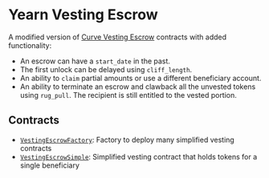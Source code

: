 # Yearn Vesting Escrow

A modified version of [Curve Vesting Escrow](https://github.com/curvefi/curve-dao-contracts) contracts with added functionality:
- An escrow can have a `start_date` in the past.
- The first unlock can be delayed using `cliff_length`.
- An ability to `claim` partial amounts or use a different beneficiary account.
- An ability to terminate an escrow and clawback all the unvested tokens using `rug_pull`. The recipient is still entitled to the vested portion.

## Contracts

* [`VestingEscrowFactory`](contracts/VestingEscrowFactory.vy): Factory to deploy many simplified vesting contracts
* [`VestingEscrowSimple`](contracts/VestingEscrowSimple.vy): Simplified vesting contract that holds tokens for a single beneficiary
